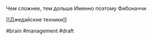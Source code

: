 Чем сложнее, тем дольше
Именно поэтому Фибоначчи 

[[Джедайские техники]]

#brain #management 
#draft
